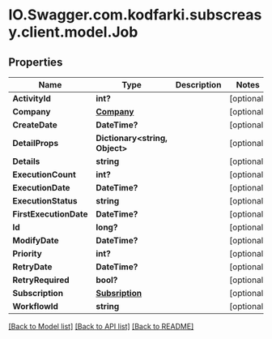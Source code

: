 # IO.Swagger.com.kodfarki.subscreasy.client.model.Job
## Properties

Name | Type | Description | Notes
------------ | ------------- | ------------- | -------------
**ActivityId** | **int?** |  | [optional] 
**Company** | [**Company**](Company.md) |  | [optional] 
**CreateDate** | **DateTime?** |  | [optional] 
**DetailProps** | **Dictionary&lt;string, Object&gt;** |  | [optional] 
**Details** | **string** |  | [optional] 
**ExecutionCount** | **int?** |  | [optional] 
**ExecutionDate** | **DateTime?** |  | [optional] 
**ExecutionStatus** | **string** |  | [optional] 
**FirstExecutionDate** | **DateTime?** |  | [optional] 
**Id** | **long?** |  | [optional] 
**ModifyDate** | **DateTime?** |  | [optional] 
**Priority** | **int?** |  | [optional] 
**RetryDate** | **DateTime?** |  | [optional] 
**RetryRequired** | **bool?** |  | [optional] 
**Subscription** | [**Subsription**](Subsription.md) |  | [optional] 
**WorkflowId** | **string** |  | [optional] 

[[Back to Model list]](../README.md#documentation-for-models) [[Back to API list]](../README.md#documentation-for-api-endpoints) [[Back to README]](../README.md)

